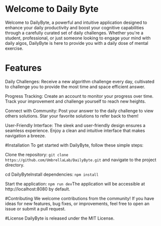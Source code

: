 # Welcome to Daily Byte
Welcome to DailyByte, a powerful and intuitive application designed to enhance your daily productivity and boost your cognitive capabilities through a carefully curated set of daily challenges. Whether you're a student, professional, or just someone looking to engage your mind with daily algos, DailyByte is here to provide you with a daily dose of mental exercise.

# Features
Daily Challenges: Receive a new algorithm challenge every day, cultivated to challenge you to provide the most time and space efficient answer.

Progress Tracking: Create an account to monitor your progress over time. Track your improvement and challenge yourself to reach new heights.

Connect with Community: Post your answer to the daily challenge to view others solutions. Star your favorite solutions to refer back to them!

User-Friendly Interface: The sleek and user-friendly design ensures a seamless experience. Enjoy a clean and intuitive interface that makes navigation a breeze.

#Installation
To get started with DailyByte, follow these simple steps:

Clone the repository:
`git clone https://github.com/UmbrellaLab/DailyByte.git` and navigate to the project directory.

cd DailyByteInstall dependencies:
`npm install`

Start the application:
`npm run dev`The application will be accessible at http://localhost:8080 by default.

#Contributing
We welcome contributions from the community! If you have ideas for new features, bug fixes, or improvements, feel free to open an issue or submit a pull request.

#License
DailyByte is released under the MIT License.
